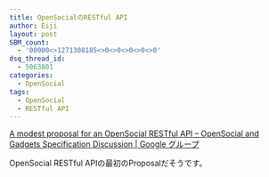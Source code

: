 ```yaml
---
title: OpenSocialのRESTful API
author: Eiji
layout: post
SBM_count:
  - '00000<>1271308185<>0<>0<>0<>0<>0'
dsq_thread_id:
  - 5063801
categories:
  - OpenSocial
tags:
  - OpenSocial
  - RESTful API
---
```

<a href="http://groups.google.com/group/opensocial-and-gadgets-spec/browse_thread/thread/f5a0cf3707709ffa" target="_blank">A modest proposal for an OpenSocial RESTful API &#8211; OpenSocial and Gadgets Specification Discussion | Google グループ</a>

<a href="http://groups.google.com/group/opensocial-and-gadgets-spec/browse_thread/thread/f5a0cf3707709ffa" target="_blank"></a>OpenSocial RESTful APIの最初のProposalだそうです。